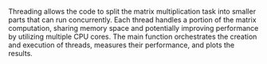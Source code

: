 Threading allows the code to split the matrix multiplication task into smaller parts that can run concurrently. Each thread handles a portion of the matrix computation, sharing memory space and potentially improving performance by utilizing multiple CPU cores. The main function orchestrates the creation and execution of threads, measures their performance, and plots the results.
